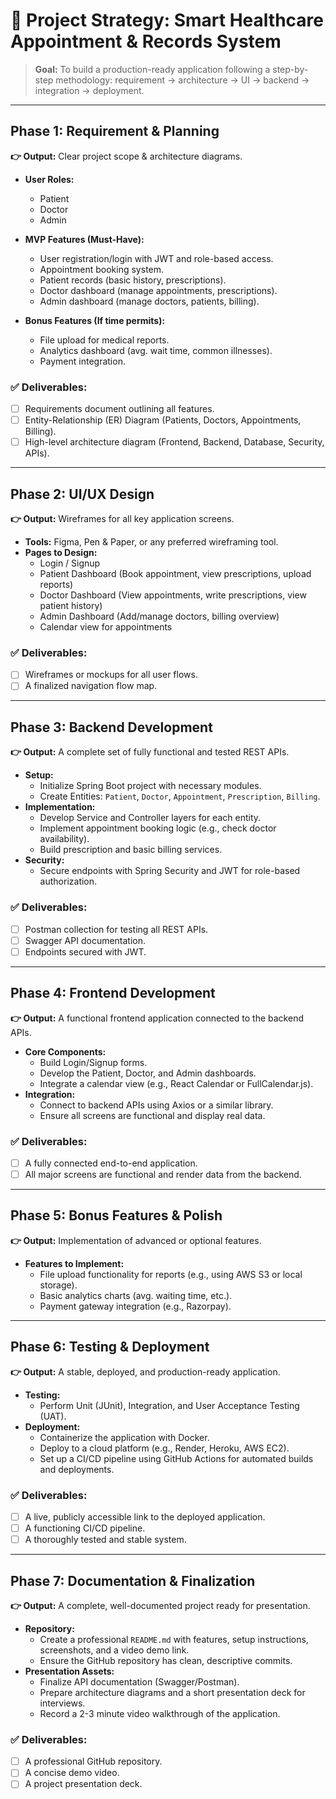 # 🏥 Project Strategy: Smart Healthcare Appointment & Records System

> **Goal:** To build a production-ready application following a step-by-step methodology: requirement → architecture → UI → backend → integration → deployment.

---

## Phase 1: Requirement & Planning

**👉 Output:** Clear project scope & architecture diagrams.

* **User Roles:**
    * Patient
    * Doctor
    * Admin

* **MVP Features (Must-Have):**
    * User registration/login with JWT and role-based access.
    * Appointment booking system.
    * Patient records (basic history, prescriptions).
    * Doctor dashboard (manage appointments, prescriptions).
    * Admin dashboard (manage doctors, patients, billing).

* **Bonus Features (If time permits):**
    * File upload for medical reports.
    * Analytics dashboard (avg. wait time, common illnesses).
    * Payment integration.

### ✅ Deliverables:
- [ ] Requirements document outlining all features.
- [ ] Entity-Relationship (ER) Diagram (Patients, Doctors, Appointments, Billing).
- [ ] High-level architecture diagram (Frontend, Backend, Database, Security, APIs).

---

## Phase 2: UI/UX Design

**👉 Output:** Wireframes for all key application screens.

* **Tools:** Figma, Pen & Paper, or any preferred wireframing tool.
* **Pages to Design:**
    * Login / Signup
    * Patient Dashboard (Book appointment, view prescriptions, upload reports)
    * Doctor Dashboard (View appointments, write prescriptions, view patient history)
    * Admin Dashboard (Add/manage doctors, billing overview)
    * Calendar view for appointments

### ✅ Deliverables:
- [ ] Wireframes or mockups for all user flows.
- [ ] A finalized navigation flow map.

---

## Phase 3: Backend Development

**👉 Output:** A complete set of fully functional and tested REST APIs.

* **Setup:**
    * Initialize Spring Boot project with necessary modules.
    * Create Entities: `Patient`, `Doctor`, `Appointment`, `Prescription`, `Billing`.
* **Implementation:**
    * Develop Service and Controller layers for each entity.
    * Implement appointment booking logic (e.g., check doctor availability).
    * Build prescription and basic billing services.
* **Security:**
    * Secure endpoints with Spring Security and JWT for role-based authorization.

### ✅ Deliverables:
- [ ] Postman collection for testing all REST APIs.
- [ ] Swagger API documentation.
- [ ] Endpoints secured with JWT.

---

## Phase 4: Frontend Development

**👉 Output:** A functional frontend application connected to the backend APIs.

* **Core Components:**
    * Build Login/Signup forms.
    * Develop the Patient, Doctor, and Admin dashboards.
    * Integrate a calendar view (e.g., React Calendar or FullCalendar.js).
* **Integration:**
    * Connect to backend APIs using Axios or a similar library.
    * Ensure all screens are functional and display real data.

### ✅ Deliverables:
- [ ] A fully connected end-to-end application.
- [ ] All major screens are functional and render data from the backend.

---

## Phase 5: Bonus Features & Polish

**👉 Output:** Implementation of advanced or optional features.

* **Features to Implement:**
    * File upload functionality for reports (e.g., using AWS S3 or local storage).
    * Basic analytics charts (avg. waiting time, etc.).
    * Payment gateway integration (e.g., Razorpay).

---

## Phase 6: Testing & Deployment

**👉 Output:** A stable, deployed, and production-ready application.

* **Testing:**
    * Perform Unit (JUnit), Integration, and User Acceptance Testing (UAT).
* **Deployment:**
    * Containerize the application with Docker.
    * Deploy to a cloud platform (e.g., Render, Heroku, AWS EC2).
    * Set up a CI/CD pipeline using GitHub Actions for automated builds and deployments.

### ✅ Deliverables:
- [ ] A live, publicly accessible link to the deployed application.
- [ ] A functioning CI/CD pipeline.
- [ ] A thoroughly tested and stable system.

---

## Phase 7: Documentation & Finalization

**👉 Output:** A complete, well-documented project ready for presentation.

* **Repository:**
    * Create a professional `README.md` with features, setup instructions, screenshots, and a video demo link.
    * Ensure the GitHub repository has clean, descriptive commits.
* **Presentation Assets:**
    * Finalize API documentation (Swagger/Postman).
    * Prepare architecture diagrams and a short presentation deck for interviews.
    * Record a 2-3 minute video walkthrough of the application.

### ✅ Deliverables:
- [ ] A professional GitHub repository.
- [ ] A concise demo video.
- [ ] A project presentation deck.